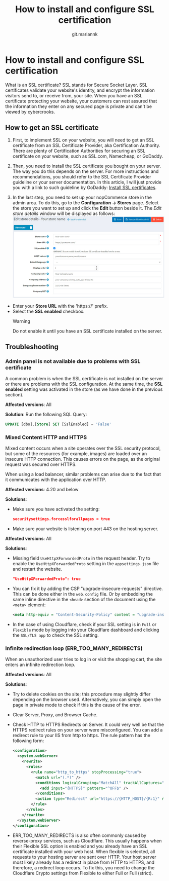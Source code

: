 ﻿---
title: How to install and configure SSL certification
uid: en/getting-started/advanced-configuration/how-to-install-and-configure-ssl-certification
author: git.mariannk
---

# How to install and configure SSL certification

What is an SSL certificate? SSL stands for Secure Socket Layer. SSL certificates validate your website's identity, and encrypt the information visitors send to, or receive from, your site. When you have an SSL certificate protecting your website, your customers can rest assured that the information they enter on any secured page is private and can't be viewed by cybercrooks.

## How to get an SSL certificate

1. First, to implement SSL on your website, you will need to get an SSL certificate from an SSL Certificate Provider, aka Certification Authority. There are plenty of Certification Authorities for securing an SSL certificate on your website, such as SSL.com, Namecheap, or GoDaddy.

2. Then, you need to install the SSL certificate you bought on your server. The way you do this depends on the server. For more instructions and recommendations, you should refer to the SSL Certificate Provider guideline or your server documentation. In this article, I will just provide you with a link to such guideline by GoDaddy: [Install SSL certificates](https://www.godaddy.com/help/install-ssl-certificates-16623).

3. In the last step, you need to set up your nopCommerce store in the admin area. To do this, go to the **Configuration → Stores** page. Select the store you want to set up and click the **Edit** button beside it. The *Edit store details* window will be displayed as follows:
  ![Store](_static/how-to-install-and-configure-ssl-certification/store.jpg)
  - Enter your **Store URL** with the 'https://' prefix.
  - Select the **SSL enabled** checkbox.
    > [!WARNING]
    >
    > Do not enable it until you have an SSL certificate installed on the server.

## Troubleshooting

### Admin panel is not available due to problems with SSL certificate

A common problem is when the SSL certificate is not installed on the server or there are problems with the SSL configuration. At the same time, the **SSL enabled** setting was activated in the store (as we have done in the previous section).

**Affected versions**: All 

**Solution**:
Run the following SQL Query:

  ```sql
  UPDATE [dbo].[Store] SET [SslEnabled] = 'False'
  ```

### Mixed Content HTTP and HTTPS

Mixed content occurs when a site operates over the SSL security protocol, but some of the resources (for example, images) are loaded over an insecure HTTP connection. This causes errors on the page, as the original request was secured over HTTPS.

When using a load balancer, similar problems can arise due to the fact that it communicates with the application over HTTP.

**Affected versions**: 4.20 and below 

**Solutions**:

- Make sure you have activated the setting:

  ```json
  securitysettings.forcesslforallpages = true
  ```
  
- Make sure your website is listening on port 443 on the hosting server.

**Affected versions**: All 

**Solutions**:

- Missing field `UseHttpXForwardedProto` in the request header. Try to enable the `UseHttpXForwardedProto` setting in the `appsettings.json` file and restart the website.

  ```json
  "UseHttpXForwardedProto": true
  ```

- You can fix it by adding the CSP "upgrade-insecure-requests" directive. This can be done either in the `web.config` file.
  Or by embedding the same inline directive in the `<head>` section of the document using the `<meta>` element:

  ```XML
  <meta http-equiv = "Content-Security-Policy" content = "upgrade-insecure-requests">
  ```

- In the case of using Cloudflare, check if your SSL setting is in `Full` or `Flexible` mode by logging into your Cloudflare dashboard and clicking the `SSL/TLS app` to check the SSL setting.

### Infinite redirection loop (ERR_TOO_MANY_REDIRECTS)

When an unauthorized user tries to log in or visit the shopping cart, the site enters an infinite redirection loop.

**Affected versions**: All 

**Solutions**:

- Try to delete cookies on the site; this procedure may slightly differ depending on the browser used. Alternatively, you can simply open the page in private mode to check if this is the cause of the error.
- Clear Server, Proxy, and Browser Cache.
- Check HTTP to HTTPS Redirects on Server. It could very well be that the HTTPS redirect rules on your server were misconfigured. You can add a redirect rule to your IIS from http to https. The rule pattern has the following form:

  ```xml
  <configuration>
    <system.webServer>
      <rewrite>
        <rules>
          <rule name="http_to_https" stopProcessing="true">
            <match url="(.*)" />
            <conditions logicalGrouping="MatchAll" trackAllCaptures="false">
              <add input="{HTTPS}" pattern="^OFF$" />
            </conditions>
            <action type="Redirect" url="https://{HTTP_HOST}/{R:1}" redirectType="SeeOther" />
          </rule>
        </rules>
      </rewrite>
    </system.webServer>
  </configuration>
  ```

- ERR_TOO_MANY_REDIRECTS is also often commonly caused by reverse-proxy services, such as Cloudflare. This usually happens when their Flexible SSL option is enabled and you already have an SSL certificate installed with your web host. When flexible is selected, all requests to your hosting server are sent over HTTP. Your host server most likely already has a redirect in place from HTTP to HTTPS, and therefore, a redirect loop occurs. To fix this, you need to change the Cloudflare Crypto settings from Flexible to either Full or Full (strict).
